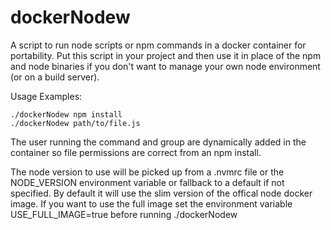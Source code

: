 # dockerNodew
A script to run node scripts or npm commands in a docker container for portability. Put this script in your project and then use it in place of the npm and node binaries if you don't want to manage your own node environment (or on a build server).

Usage Examples: 

    ./dockerNodew npm install
    ./dockerNodew path/to/file.js

The user running the command and group are dynamically added in the container so file permissions are correct from an npm install.  

The node version to use will be picked up from a .nvmrc file or the NODE_VERSION environment variable or fallback to a default if not 
specified. By default it will use the slim version of the offical node docker image. If you want to use the full image set the 
environment variable  USE_FULL_IMAGE=true before running ./dockerNodew
